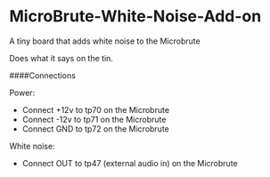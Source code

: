 # MicroBrute-White-Noise-Add-on
A tiny board that adds white noise to the Microbrute

Does what it says on the tin.

####Connections

Power:
* Connect +12v to tp70 on the Microbrute
* Connect -12v to tp71 on the Microbrute
* Connect GND to tp72 on the Microbrute

White noise:
* Connect OUT to tp47 (external audio in) on the Microbrute

